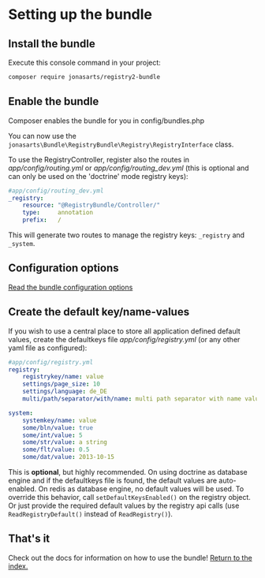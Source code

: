 Setting up the bundle
=====================

## Install the bundle

Execute this console command in your project:

``` bash
composer require jonasarts/registry2-bundle
```

## Enable the bundle

Composer enables the bundle for you in config/bundles.php

You can now use the
`jonasarts\Bundle\RegistryBundle\Registry\RegistryInterface` class.

To use the RegistryController, register also the routes in
*app/config/routing.yml* or *app/config/routing_dev.yml* (this is optional and
can only be used on the 'doctrine' mode registry keys):

```yaml
#app/config/routing_dev.yml
_registry:
    resource: "@RegistryBundle/Controller/"
    type:     annotation
    prefix:   /
```

This will generate two routes to manage the registry keys: ``_registry`` and
``_system``.

## Configuration options

[Read the bundle configuration options](02-configuration.md)

## Create the default key/name-values

If you wish to use a central place to store all application defined default
values, create the defaultkeys file *app/config/registry.yml* (or any other yaml
file as configured):

```yaml
#app/config/registry.yml
registry:
    registrykey/name: value
    settings/page_size: 10
    settings/language: de_DE
    multi/path/separator/with/name: multi path separator with name value string

system:
    systemkey/name: value
    some/bln/value: true
    some/int/value: 5
    some/str/value: a string
    some/flt/value: 0.5
    some/dat/value: 2013-10-15
```

This is **optional**, but highly recommended. On using doctrine as database
engine and if the defaultkeys file is found, the default values are
auto-enabled. On redis as database engine, no default values will be used. To
override this behavior, call ``setDefaultKeysEnabled()`` on the registry object.
Or just provide the required default values by the registry api calls (use
``ReadRegistryDefault()`` instead of ``ReadRegistry()``).

## That's it

Check out the docs for information on how to use the bundle! [Return to the index.](index.md)
